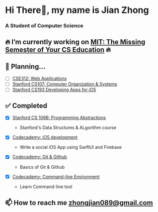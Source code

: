 Hi There👋, my name is Jian Zhong
===

### A Student of Computer Science

🔥 I’m currently working on [MIT: The Missing Semester of Your CS Education](https://missing.csail.mit.edu) 🔥
---

🌱 Planning...
---
- [ ] [CSE312: Web Applications](https://cse312.com)
- [ ] [Stanford CS107: Computer Organization & Systems](https://cs.stanford.edu/degrees/undergrad/Requirements.shtml) 
- [ ] [Stanford CS193 Developing Apps for iOS](https://cs193p.sites.stanford.edu)

✅ Completed
---
- [x] [Stanford CS 106B: Programming Abstractions](https://github.com/a2677331/My-Solutions-Stanford-CS106B-HW)
	+ Stanford's Data Structures & ALgorithm course

- [x] [Codecademy: iOS development](https://www.codecademy.com/profiles/jianZ5320566309/certificates/61e87909d59db0001779401a)
	+ Write a social iOS App using SwiftUI and Firebase

- [x] [Codecademy: Git & Github](https://www.codecademy.com/profiles/jianZ5320566309/certificates/a8ab218d5950c29861635cc0bf12fd13)
	+ Basics of Git & Github

- [x] [Codecademy: Command-line Environment](https://www.codecademy.com/profiles/jianZ5320566309/certificates/c87ba0541f8be78bc2f4ba1128233f6f)
	+ Learn Command-line tool

📫 How to reach me zhongjian089@gmail.com
---
